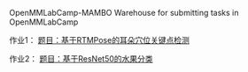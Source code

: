 OpenMMLabCamp-MAMBO
Warehouse for submitting tasks in OpenMMLabCamp

作业1：
[题目：基于RTMPose的耳朵穴位关键点检测](作业1基于RTMPose的耳朵穴位关键点检测/README.md)

作业2：
[题目：基于ResNet50的水果分类](./作业2基于ResNet50的水果分类/READM.md)